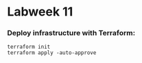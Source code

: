 # Labweek 11

### Deploy infrastructure with Terraform:
```cd terraform
terraform init
terraform apply -auto-approve


